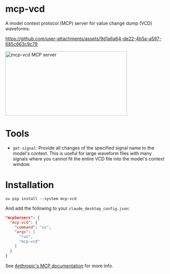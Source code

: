 # mcp-vcd

A model context protocol (MCP) server for value change dump (VCD) waveforms.

https://github.com/user-attachments/assets/9d1a6a64-de22-4b5a-a597-685c663c9c79

<a href="https://glama.ai/mcp/servers/kdvs90ijbl"><img width="380" height="200" src="https://glama.ai/mcp/servers/kdvs90ijbl/badge" alt="mcp-vcd MCP server" /></a>

# Tools

- `get-signal`: Provide all changes of the specified signal name to the model's context. This is useful for large waveform files with many signals where you cannot fit the entire VCD file into the model's context window.

# Installation

`uv pip install --system mcp-vcd`

And add the following to your `claude_desktop_config.json`:

```json
"mcpServers": {
  "mcp-vcd": {
    "command": "uv",
    "args": [
      "run",
      "mcp-vcd"
    ]
  }
}
```
See [Anthropic's MCP documentation](https://modelcontextprotocol.io/quickstart/user) for more info.
